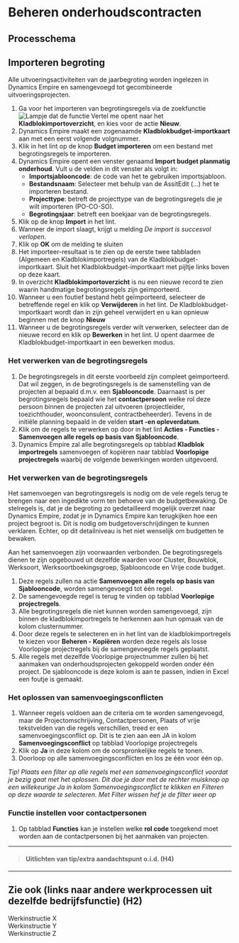 # Beheren onderhoudscontracten


## Processchema

## Importeren begroting
Alle uitvoeringsactiviteiten van de jaarbegroting worden ingelezen in Dynamics Empire en samengevoegd tot  gecombineerde uitvoeringsprojecten.

 1. Ga voor het importeren van begrotingsregels via de zoekfunctie ![Lampje dat de functie Vertel me opent](https://docs.microsoft.com/nl-NL/dynamics365/business-central/media/ui-search/search_small.png "Vertel me wat u wilt doen") naar het **Kladblokimportoverzicht**, en kies voor de actie **Nieuw**.
 2. Dynamics Empire maakt een zogenaamde **Kladblokbudget-importkaart** aan met een eerst volgende volgnummer.
 3. Klik in het lint op de knop **Budget importeren** om een bestand met begrotingsregels te importeren.
 4. Dynamics Empire opent een venster genaamd **Import budget planmatig onderhoud**. Vult u de velden in dit venster als volgt in:
	 * **Importsjablooncode**: de code van het te gebruiken importsjabloon.
	 * **Bestandsnaam**: Selecteer met behulp van de AssitEdit (…) het te importeren bestand.
	 * **Projecttype**: betreft de projecttype van de begrotingsregels die je wilt importeren (PO-CO-SO).
	 * **Begrotingsjaar**: betreft een boekjaar van de begrotingsregels.
 5. Klik op de knop **Import** in het lint.
 6. Wanneer de import slaagt, krijgt u melding *De import is succesvol verlopen*.
 7. Klik op **OK** om de melding te sluiten
 8. Het importeer-resultaat is te zien op de eerste twee tabbladen (Algemeen en Kladblokimportregels) van de Kladblokbudget-importkaart. Sluit het Kladblokbudget-importkaart met pijltje links boven op deze kaart.
 9. In overzicht **Kladblokimportoverzicht** is nu een nieuwe record te zien waarin handmatige begrotingsregels zijn geïmporteerd.
 10. Wanneer u een foutief bestand hebt geïmporteerd, selecteer de betreffende regel en klik op **Verwijderen** in het lint. De Kladblokbudget-importkaart wordt dan in zijn geheel verwijdert en u kan opnieuw beginnen met de knop **Nieuw**
 11. Wanneer u de begrotingsregels verder wilt verwerken, selecteer dan de nieuwe record en klik op **Bewerken** in het lint. U opent daarmee de Kladblokbudget-importkaart in een bewerken modus. 

### Het verwerken van de begrotingsregels
 1. De begrotingsregels in dit eerste voorbeeld zijn compleet geimporteerd. Dat wil zeggen, in de begrotingsregels is de samenstelling van de projecten al bepaald d.m.v. een **Sjablooncode**. Daarnaast is per begrotingsregels bepaald wie het **contactpersoon** welke rol deze persoon binnen de projecten zal uitvoeren (projectleider, toezichthouder, woonconsulent, contractbeheerder). Tevens in de initiële planning bepaald in de velden **start -en opleverdatum**.
 2. Klik om de regels te verwerken op door in het lint **Acties - Functies - Samenvoegen alle regels op basis van Sjablooncode**.
 3. Dynamics Empire zal alle begrotingsregels op tabblad **Kladblok importregels** samenvoegen of kopiëren naar tabblad **Voorlopige projectregels** waarbij de volgende bewerkingen worden uitgevoerd.
 
### Het verwerken van de begrotingsregels
Het samenvoegen van begrotingsregels is nodig om de vele regels terug te brengen naar een ingedikte vorm ten behoeve van de budgetbewaking. De stelregels is, dat je de begroting zo gedetailleerd mogelijk overzet naar Dynamics Empire, zodat je in Dynamics Empire kan terugkijken hoe een project begroot is. Dit is nodig om budgetoverschrijdingen te kunnen verklaren. Echter, op dit detailniveau is het niet wenselijk om budgetten te bewaken.

Aan het samenvoegen zijn voorwaarden verbonden. De begrotingsregels dienen te zijn opgebouwd uit dezelfde waarden voor Cluster, Bouwblok, Werksoort, Werksoortboekingsgroep, Sjablooncode en Vrije code budget.

 1. Deze regels zullen na actie **Samenvoegen alle regels op basis van Sjablooncode**, worden samengevoegd tot één regel.
 2. De samengevoegde regel is terug te vinden op tabblad **Voorlopige projectregels**.
 3. Alle begrotingsregels die niet kunnen worden samengevoegd, zijn binnen de kladblokimportregels te herkennen aan hun opmaak van de kolom clusternummer.
 4. Door deze regels te selecteren en in het lint van de kladblokimportregels te kiezen voor **Beheren - Kopiëren**   worden deze regels als losse Voorlopige projectregels bij de samengevoegde regels geplaatst.
 5. Alle regels met dezelfde Voorlopige projectnummer zullen bij het aanmaken van onderhoudsprojecten gekoppeld worden onder één project. De sjablooncode is deze kolom is aan te passen, indien in Excel een foutje is gemaakt.

### Het oplossen van samenvoegingsconflicten

 1. Wanneer regels voldoen aan de criteria om te worden samengevoegd, maar de Projectomschrijving, Contactpersonen, Plaats of vrije tekstvelden van die regels verschillen, treed er een samenvoegingsconflict op. Dit is te zien aan een JA in kolom **Samenvoegingsconflict** op tabblad Voorlopige projectregels
 2. Klik op **Ja** in deze kolom om de oorspronkelijke regels te tonen.
 3. Doorloop op alle samenvoegingsconflicten en los ze één voor één op.

*Tip! Plaats een filter op alle regels met een samenvoegingsconflict voordat je bezig gaat met het oplossen. Dit doe je door met de rechter muisknop op een willekeurige Ja in kolom Samenvoegingsconflict te klikken en Filteren op deze waarde te selecteren. Met Filter wissen hef je de filter weer op*

### Functie instellen voor contactpersonen

 1. Op tabblad **Functies** kan je instellen welke **rol code** toegekend moet worden aan de contactpersonen bij het aanmaken van projecten.

 






 



<hr>

>#### Uitlichten van tip/extra aandachtspunt o.i.d. (H4)
>
>


<hr>

## Zie ook (links naar andere werkprocessen uit dezelfde bedrijfsfunctie) (H2)
Werkinstructie X  
Werkinstructie Y  
Werkinstructie Z
<!--stackedit_data:
eyJoaXN0b3J5IjpbLTYwMjI3MjYxMSwtMjc4MDc4NDYxXX0=
-->